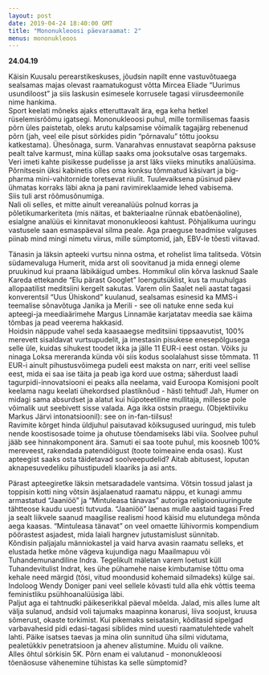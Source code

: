 ```yaml
---
layout: post
date: 2019-04-24 18:40:00 GMT
title: "Mononukleoosi päevaraamat: 2"
menus: mononukleoos
---
```

**24.04.19**

Käisin Kuusalu perearstikeskuses, jõudsin napilt enne vastuvõtuaega sealsamas majas olevast raamatukogust võtta Mircea Eliade “Uurimus usundiloost” ja siis laskusin esimesele korrusele tagasi viirusdeemonile nime hankima.  
Sport keelati mõneks ajaks etteruttavalt ära, ega keha hetkel rüselemisrõõmu igatsegi. Mononukleoosi puhul, mille tormilisemas faasis põrn üles paistetab, oleks arutu kalpsamise võimalik tagajärg rebenenud põrn (jah, veel eile pisut sörkides pidin “põrnavalu” tõttu jooksu katkestama). Ühesõnaga, surm. Vanarahvas ennustavat seapõrna paksuse pealt talve karmust, mina küllap saaks oma jooksutalve osas targemaks.  
Veri imeti kahte pisikesse pudelisse ja arst läks viieks minutiks analüüsima. Põrnitsesin üksi kabinetis olles oma konksu tõmmatud käsivart ja big-pharma mini-vahitornide toretsevat riiulit. Tuulevaiksena püsinud päev ühmatas korraks läbi akna ja pani ravimireklaamide lehed vabisema.  
Siis tuli arst rõõmusõnumiga.  
Nali oli selles, et mitte ainult vereanalüüs polnud korras ja põletikumarkeriteta (mis näitas, et bakteriaalne rünnak ebatõenäoline), esialgne analüüs ei kinnitavat mononukleoosi kahtust. Põhjalikuma uuringu vastusele saan esmaspäeval silma peale. Aga praeguse teadmise valguses piinab mind mingi nimetu viirus, mille sümptomid, jah, EBV-le tõesti viitavad.  

Tänasin ja läksin apteeki vurtsu ninna ostma, et rohelist lima talitseda. Võtsin südamevaluga Humerit, mida arst oli soovitanud ja mida ennegi oleme pruukinud kui praana läbikäigud umbes. Hommikul olin kõrva lasknud Saale Kareda ettekande “Elu pärast Googlet” loengutsüklist, kus ta muuhulgas allopaatilist meditsiini kergelt sakutas. Varem olin Saalet neli aastat tagasi konverentsil “Uus Ühiskond” kuulanud, sealsamas esinesid ka MMS-i teemalise sõnavõtuga Janika ja Merili - see oli natuke enne seda kui apteegi-ja meediaärimehe Margus Linnamäe karjatatav meedia sae käima tõmbas ja pead veerema hakkasid.   
Hoidsin näppude vahel seda kaasaaegse meditsiini tippsaavutist, 100% merevett sisaldavat vurtsupudelit, ja imestasin pisukese enesepõlgusega selle üle, kuidas sihukest toodet ikka ja jälle 11 EUR-i eest ostan. Võiks ju ninaga Loksa mereranda künda või siis kodus soolalahust sisse tõmmata. 11 EUR-i ainult pihustusvõimega pudeli eest maksta on narr, eriti veel sellise eest, mida ei saa ise täita ja peab iga kord uue ostma; säherdust laadi tagurpidi-innovatsiooni ei peaks alla neelama, vaid Euroopa Komisjoni poolt keelama nagu keelati ühekordsed plastiknõud - hästi tehtud! Jah, Humer on midagi sama absurdset ja alatut kui hüpoteetiline mullitaja, millesse pole võimalik uut seebivett sisse valada. Aga ikka ostsin praegu. (Objektiiviku Markus Järvi intonatsioonil): see on in-fan-tiilsus!  
Ravimite kõrget hinda üldjuhul paisutavad kõiksugused uuringud, mis tuleb nende koostisosade toime ja ohutuse tõendamiseks läbi viia. Soolvee puhul jääb see hinnakomponent ära. Samuti ei saa toote puhul, mis koosneb 100% mereveest, rakendada patendiõigust (toote toimeaine enda osas). Kust apteegist saaks osta täidetavad soolveepudelid? Aitab abitusest, loputan aknapesuvedeliku pihustipudeli klaariks ja asi ants.  

Pärast apteegiretke läksin metsaradadele vantsima. Võtsin tossud jalast ja toppisin kotti ning võtsin äsjalaenatud raamatu näppu, et kunagi ammu armastatud “Jaaniöö” ja “Mintuleasa tänavas” autoriga religiooniuuringute tähtteose kaudu uuesti tutvuda. “Jaaniöö” laenas mulle aastaid tagasi Fred ja sealt liikvele saanud maagilise realismi hood käisid mu elutundega mõnda aega kaasas. “Mintuleasa tänavat” on veel omaette lühivormis kompendium pöörastest asjadest, mida laiali hargnev jutustamislust sünnitab.  
Kõndisin paljajalu männiokastel ja vaid harva avasin raamatu selleks, et elustada hetke mõne vägeva kujundiga nagu Maailmapuu või Tuhandemunandiline Indra. Tegelikult mäletan varem loetust küll Tuhandevitulist Indrat, kes ühe pühamehe naise kimbutamise tõttu oma kehale need märgid (tõsi, vitud moondusid kohemaid silmadeks) külge sai. Indoloog Wendy Doniger pani veel sellele kõvasti tuld alla ehk võttis teema feministliku psühhoanalüüsiga läbi.   
Paljut aga ei tahtnudki päikeserikkal päeval mõelda. Jalad, mis alles lume alt välja sulanud, andsid voli tajumaks maapinna konarusi, liiva soojust, kruusa sõmerust, okaste torkimist. Kui pikemaks seisatasin, kõditasid sipelgad varbavahesid pidi edasi-tagasi siblides mind uuesti raamatulehtede vahelt lahti. Päike isatses taevas ja mina olin sunnitud üha silmi vidutama, pealetükkiv penetratsioon ja ahenev alistumine. Muidu oli vaikne.   
Alles õhtul sörkisin 5K. Põrn enam ei valutanud - mononukleoosi tõenäosuse vähenemine tühistas ka selle sümptomid?
